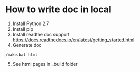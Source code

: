 # How to write doc in local

1. Install Python 2.7
2. Install pip
3. Install readthe doc support https://docs.readthedocs.io/en/latest/getting_started.html
4. Generate doc
```shell
/make.bat html
```
5. See html pages in _build folder
